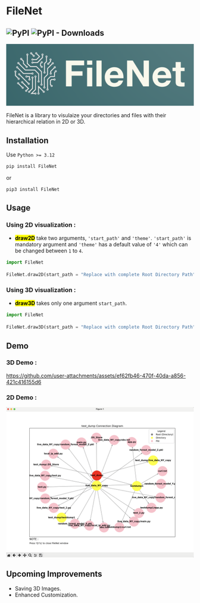 # FileNet

![PyPI](https://img.shields.io/pypi/v/FileNet?label=pypi%20package)
![PyPI - Downloads](https://img.shields.io/pypi/dm/FileNet)
--
![FileNet](readme_asset/logo.png)

FileNet is a library to visulaize your directories and files with their hierarchical relation in 2D or 3D.
## Installation

Use ```Python >= 3.12```

```bash
pip install FileNet
```
or
```bash
pip3 install FileNet
```

## Usage

### Using 2D visualization :

- <b><mark>draw2D</mark></b> take two arguments, ```'start_path'``` and ```'theme'```. ```'start_path'``` is mandatory argument and ```'theme'``` has a default value of ```'4'``` which can be changed between ```1``` to ```4```.

```python
import FileNet

FileNet.draw2D(start_path = "Replace with complete Root Directory Path", theme = 4)
```

### Using 3D visualization :

- <b><mark>draw3D</mark></b> takes only one argument ```start_path```.

```python
import FileNet

FileNet.draw3D(start_path = "Replace with complete Root Directory Path")
```
## Demo
### 3D Demo :

https://github.com/user-attachments/assets/ef62fb46-470f-40da-a856-421c416155d6

### 2D Demo :
![demo](readme_asset/demo1.png)

## Upcoming Improvements

- Saving 3D Images.
- Enhanced Customization.
